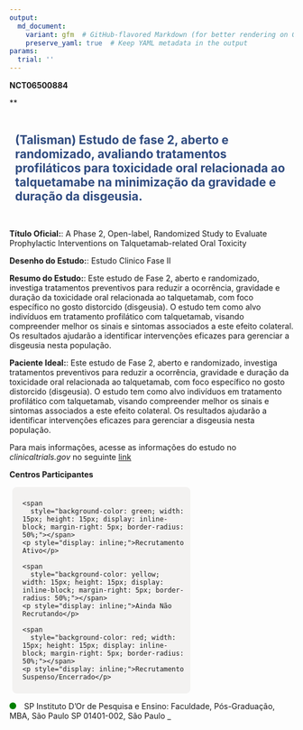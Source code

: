 ```yaml
---
output: 
  md_document:
    variant: gfm  # GitHub-flavored Markdown (for better rendering on GitHub)
    preserve_yaml: true  # Keep YAML metadata in the output
params:
  trial: ''
---
```


**NCT06500884**

\*\*

<div style="padding: 10px; font-size: 1.50em; font-weight: bold; color: #2E4A7F; text-align: left">

(Talisman) Estudo de fase 2, aberto e randomizado, avaliando tratamentos
profiláticos para toxicidade oral relacionada ao talquetamabe na
minimização da gravidade e duração da disgeusia.

</div>

**Título Oficial:**: A Phase 2, Open-label, Randomized Study to Evaluate
Prophylactic Interventions on Talquetamab-related Oral Toxicity

**Desenho do Estudo:**: Estudo Clinico Fase II

**Resumo do Estudo:**: Este estudo de Fase 2, aberto e randomizado,
investiga tratamentos preventivos para reduzir a ocorrência, gravidade e
duração da toxicidade oral relacionada ao talquetamab, com foco
específico no gosto distorcido (disgeusia). O estudo tem como alvo
indivíduos em tratamento profilático com talquetamab, visando
compreender melhor os sinais e sintomas associados a este efeito
colateral. Os resultados ajudarão a identificar intervenções eficazes
para gerenciar a disgeusia nesta população.

**Paciente Ideal:**: Este estudo de Fase 2, aberto e randomizado,
investiga tratamentos preventivos para reduzir a ocorrência, gravidade e
duração da toxicidade oral relacionada ao talquetamab, com foco
específico no gosto distorcido (disgeusia). O estudo tem como alvo
indivíduos em tratamento profilático com talquetamab, visando
compreender melhor os sinais e sintomas associados a este efeito
colateral. Os resultados ajudarão a identificar intervenções eficazes
para gerenciar a disgeusia nesta população.

Para mais informações, acesse as informações do estudo no
*clinicaltrials.gov* no seguinte
[link](https://clinicaltrials.gov/ct2/show/NCT06500884)

**Centros Participantes**

<div style="margin-bottom: 8px; margin-left: 5px; padding: 8px; max-width: 300px; background-color: #f3f2f1; border-radius: 8px;">

<div style="margin-left: 10px;">

    <span 
      style="background-color: green; width: 15px; height: 15px; display: inline-block; margin-right: 5px; border-radius: 50%;"></span>
    <p style="display: inline;">Recrutamento Ativo</p>

</div>

<div style="margin-left: 10px;">

    <span 
      style="background-color: yellow; width: 15px; height: 15px; display: inline-block; margin-right: 5px; border-radius: 50%;"></span>
    <p style="display: inline;">Ainda Não Recrutando</p>

</div>

<div style="margin-left: 10px;">

    <span 
      style="background-color: red; width: 15px; height: 15px; display: inline-block; margin-right: 5px; border-radius: 50%;"></span>
    <p style="display: inline;">Recrutamento Suspenso/Encerrado</p>

</div>

</div>

<span style="display: inline-block; width: 12px; height: 12px; border-radius: 50%; margin-right: 10px; padding-bottom: 0px; background-color: green;"></span>
SP Instituto D’Or de Pesquisa e Ensino: Faculdade, Pós-Graduação, MBA,
São Paulo SP 01401-002, São Paulo
<span style="color: #2E4A7F; text-decoration: none; font-weight: 500; font-size: 0.8">[REPORTAR
ERRO](https://flazar.shinyapps.io/formsapp?study_nct_id=NCT06500884&location_id=INSTITUTODORDEPESQUISAEENSINOIDORSAOPAULO04543000BRAZIL&location_full_name=Instituto%20D%27Or%20de%20Pesquisa%20e%20Ensino%3A%20Faculdade%2C%20P%C3%B3s-Gradua%C3%A7%C3%A3o%2C%20MBA%2C%20S%C3%A3o%20Paulo%20SP%2C%2001401-002%2C%20S%C3%A3o%20Paulo&form_type=Reportar%20Erro)</span>
